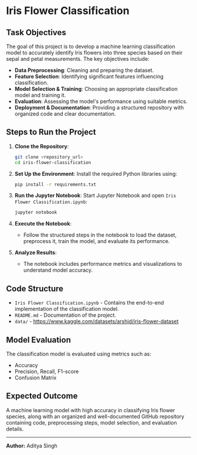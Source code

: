 # Iris Flower Classification

## Task Objectives
The goal of this project is to develop a machine learning classification model to accurately identify Iris flowers into three species based on their sepal and petal measurements. The key objectives include:

- **Data Preprocessing**: Cleaning and preparing the dataset.
- **Feature Selection**: Identifying significant features influencing classification.
- **Model Selection & Training**: Choosing an appropriate classification model and training it.
- **Evaluation**: Assessing the model's performance using suitable metrics.
- **Deployment & Documentation**: Providing a structured repository with organized code and clear documentation.

## Steps to Run the Project

1. **Clone the Repository**:
   ```bash
   git clone <repository_url>
   cd iris-flower-classification
   ```

2. **Set Up the Environment**:
   Install the required Python libraries using:
   ```bash
   pip install -r requirements.txt
   ```

3. **Run the Jupyter Notebook**:
   Start Jupyter Notebook and open `Iris Flower Classification.ipynb`:
   ```bash
   jupyter notebook
   ```

4. **Execute the Notebook**:
   - Follow the structured steps in the notebook to load the dataset, preprocess it, train the model, and evaluate its performance.

5. **Analyze Results**:
   - The notebook includes performance metrics and visualizations to understand model accuracy.

## Code Structure

- `Iris Flower Classification.ipynb` - Contains the end-to-end implementation of the classification model.
- `README.md` - Documentation of the project.
- `data/` - https://www.kaggle.com/datasets/arshid/iris-flower-dataset

## Model Evaluation
The classification model is evaluated using metrics such as:
- Accuracy
- Precision, Recall, F1-score
- Confusion Matrix

## Expected Outcome
A machine learning model with high accuracy in classifying Iris flower species, along with an organized and well-documented GitHub repository containing code, preprocessing steps, model selection, and evaluation details.

---
**Author:** Aditya Singh

